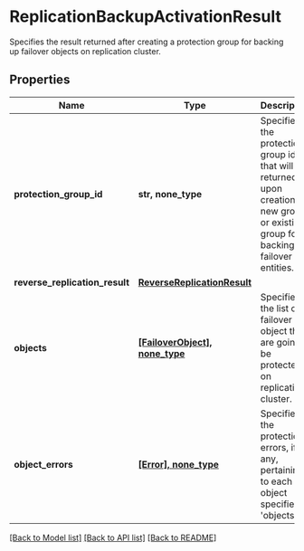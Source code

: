 # ReplicationBackupActivationResult

Specifies the result returned after creating a protection group for backing up failover objects on replication cluster.

## Properties
Name | Type | Description | Notes
------------ | ------------- | ------------- | -------------
**protection_group_id** | **str, none_type** | Specifies the protection group id that will be returned upon creation of new group or existing group for backing up failover entities. | [optional] 
**reverse_replication_result** | [**ReverseReplicationResult**](ReverseReplicationResult.md) |  | [optional] 
**objects** | [**[FailoverObject], none_type**](FailoverObject.md) | Specifies the list of failover object that are going to be protected on replication cluster. | [optional] 
**object_errors** | [**[Error], none_type**](Error.md) | Specifies the protection errors, if any, pertaining to each object specified in &#39;objects&#39;. | [optional] 

[[Back to Model list]](../README.md#documentation-for-models) [[Back to API list]](../README.md#documentation-for-api-endpoints) [[Back to README]](../README.md)


